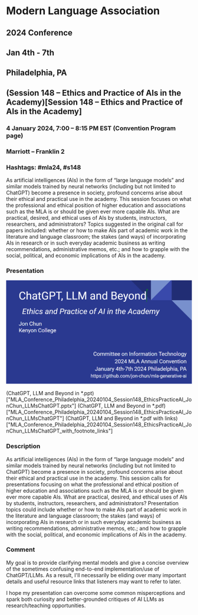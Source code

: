 # Modern Language Association
## 2024 Conference
## Jan 4th - 7th
## Philadelphia, PA

## (Session 148 – Ethics and Practice of AIs in the Academy)[Session 148 – Ethics and Practice of AIs in the Academy]
### 4 January 2024, 7:00 – 8:15 PM EST (Convention Program page)
### Marriott – Franklin 2
### Hashtags: #mla24, #s148

As artificial intelligences (AIs) in the form of “large language models” and similar models trained by neural networks (including but not limited to ChatGPT) become a presence in society, profound concerns arise about their ethical and practical use in the academy. This session focuses on what the professional and ethical position of higher education and associations such as the MLA is or should be given ever more capable AIs. What are practical, desired, and ethical uses of AIs by students, instructors, researchers, and administrators? Topics suggested in the original call for papers included: whether or how to make AIs part of academic work in the literature and language classroom; the stakes (and ways) of incorporating AIs in research or in such everyday academic business as writing recommendations, administrative memos, etc.; and how to grapple with the social, political, and economic implications of AIs in the academy.

### Presentation

![Cover Slide](./mla_2024_chatgpt_cover_slide.png)

(ChatGPT, LLM and Beyond in *.ppt)["MLA_Conference_Philadelphia_20240104_Session148_EthicsPracticeAI_JonChun_LLMsChatGPT.pptx"]
(ChatGPT, LLM and Beyond in *.pdf)["MLA_Conference_Philadelphia_20240104_Session148_EthicsPracticeAI_JonChun_LLMsChatGPT"]
(ChatGPT, LLM and Beyond in *.pdf with links)["MLA_Conference_Philadelphia_20240104_Session148_EthicsPracticeAI_JonChun_LLMsChatGPT_with_footnote_links"]


### Description

As artificial intelligences (AIs) in the form of “large language models” and similar models trained by neural networks (including but not limited to ChatGPT) become a presence in society, profound concerns arise about their ethical and practical use in the academy. This session calls for presentations focusing on what the professional and ethical position of higher education and associations such as the MLA is or should be given ever more capable AIs. What are practical, desired, and ethical uses of AIs by students, instructors, researchers, and administrators? Presentation topics could include whether or how to make AIs part of academic work in the literature and language classroom; the stakes (and ways) of incorporating AIs in research or in such everyday academic business as writing recommendations, administrative memos, etc.; and how to grapple with the social, political, and economic implications of AIs in the academy.

### Comment

My goal is to provide clarifying mental models and give a concise overview of the sometimes confusing end-to-end implementation/use of ChatGPT/LLMs. As a result, I'll necessarily be eliding over many important details and useful resource links that listeners may want to refer to later. 

I hope my presentation can overcome some common misperceptions and spark both curiosity and better-grounded critiques of AI LLMs as research/teaching opportunities.





